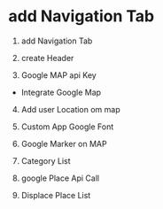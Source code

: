 # add Navigation Tab

1. add Navigation Tab

2. create Header

3. Google MAP api Key

- Integrate Google Map

4. Add user Location om map

5. Custom App Google Font

6. Google Marker on MAP

7. Category List

8. google Place Api Call

9. Displace Place List
